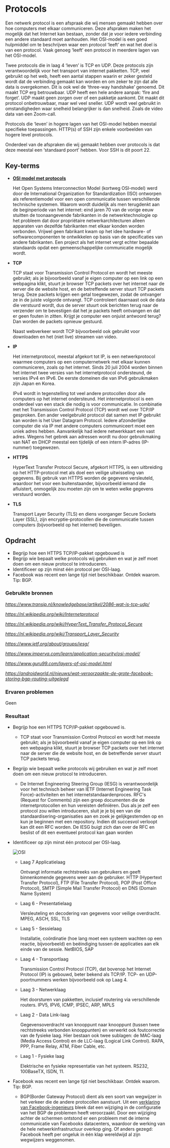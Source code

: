 # **Protocols**

Een netwerk protocol is een afspraak die wij mensen gemaakt hebben over hoe computers met elkaar communiceren. Deze afspraken maken het mogelijk dat het Internet kan bestaan, zonder dat je voor iedere verbinding een andere standaard moet aanhouden.
Het OSI-model is een goed hulpmiddel om te beschrijven waar een protocol ‘leeft’ en wat het doel is van een protocol. Vaak genoeg ‘leeft’ een protocol in meerdere lagen van het OSI-model.

Twee protocols die in laag 4 ‘leven’ is TCP en UDP. Deze protocols zijn verantwoordelijk voor het transport van internet pakketten. 
TCP, veel gebruikt op het web, heeft een aantal stappen waarin er zeker gesteld wordt dat de verbinding gemaakt kan worden en om zeker te zijn dat alle data is overgekomen. Dit is ook wel de ‘three-way handshake’ genoemd. Dit maakt TCP erg betrouwbaar.
UDP heeft een hele andere aanpak: ‘fire and forget’. UDP maakt geen zorgen over of een pakketje aankomt. Dit maakt dit protocol onbetrouwbaar, maar wel veel sneller. UDP wordt veel gebruikt in omstandigheden waar snelheid belangrijker is dan snelheid. Zoals de video data van een Zoom-call.

Protocols die ‘leven’ in hogere lagen van het OSI-model hebben meestal specifieke toepassingen. HTTP(s) of SSH zijn enkele voorbeelden van hogere level protocols.

Onderdeel van de afspraken die wij gemaakt hebben over protocols is dat deze meestal een ‘standaard poort’ hebben. Voor SSH is dit poort 22.

## **Key-terms**

- [**OSI model met protocols**](https://www.strato.nl/server/wat-is-het-osi-model/)

    Het Open Systems Interconnection Model (kortweg OSI-model) werd door de International Organization for Standardization (ISO) ontworpen als referentiemodel voor een open communicatie tussen verschillende technische systemen. Waarom wordt duidelijk als men terugdenkt aan de beginperiode van het internet: eind jaren 70 van de vorige eeuw stuitten de toonaangevende fabrikanten in de netwerktechnologie op het probleem dat door propriëtaire netwerkarchitecturen alleen apparaten van dezelfde fabrikanten met elkaar konden worden verbonden. Vrijwel geen fabrikant kwam op het idee hardware- of softwarecomponenten te ontwikkelen op basis van de specificaties van andere fabrikanten. Een project als het internet vergt echter bepaalde standaards opdat een gemeenschappelijke communicatie mogelijk wordt.

- **TCP**

    TCP staat voor Transmission Control Protocol en wordt het meeste gebruikt; als je bijvoorbeeld vanaf je eigen computer op een link op een webpagina klikt, stuurt je browser TCP packets over het internet naar de server die de website host, en de betreffende server stuurt TCP packets terug. Deze packets krijgen een getal toegewezen, zodat de ontvanger ze in de juiste volgorde ontvangt. TCP controleert daarnaast ook de data die verstuurd wordt, dus de server stuurt ook berichten terug naar de verzender om te bevestigen dat het je packets heeft ontvangen en dat er geen fouten in zitten. Krijgt je computer een onjuist antwoord terug? Dan worden de packets opnieuw gestuurd.

    Naast webverkeer wordt TCP bijvoorbeeld ook gebruikt voor downloaden en het (niet live) streamen van video.

- **IP**

    Het internetprotocol, meestal afgekort tot IP, is een netwerkprotocol waarmee computers op een computernetwerk met elkaar kunnen communiceren, zoals op het internet. Sinds 20 juli 2004 worden binnen het internet twee versies van het internetprotocol ondersteund, de versies IPv4 en IPv6. De eerste domeinen die van IPv6 gebruikmaken zijn Japan en Korea.

    IPv4 wordt in tegenstelling tot veel andere protocollen door alle computers op het internet ondersteund. Het internetprotocol is een onderdeel van een stack die nodig is voor communicatie. In combinatie met het Transmission Control Protocol (TCP) wordt wel over TCP/IP gesproken. Een ander veelgebruikt protocol dat samen met IP gebruikt kan worden is het User Datagram Protocol. Iedere afzonderlijke computer die via IP met andere computers communiceert moet een uniek adres hebben. Aanvankelijk had iedere netwerkkaart een vast adres. Wegens het gebrek aan adressen wordt nu door gebruikmaking van NAT en DHCP meestal een tijdelijk of een intern IP-adres (IP-nummer) toegewezen.

- **HTTPS**

    HyperText Transfer Protocol Secure, afgekort HTTPS, is een uitbreiding op het HTTP-protocol met als doel een veilige uitwisseling van gegevens. Bij gebruik van HTTPS worden de gegevens versleuteld, waardoor het voor een buitenstaander, bijvoorbeeld iemand die afluistert, onmogelijk zou moeten zijn om te weten welke gegevens verstuurd worden.

- **TLS**

    Transport Layer Security (TLS) en diens voorganger Secure Sockets Layer (SSL), zijn encryptie-protocollen die de communicatie tussen computers (bijvoorbeeld op het internet) beveiligen.

## **Opdracht**

- Begrijp hoe een HTTPS TCP/IP-pakket opgebouwd is
- Begrijp wie bepaalt welke protocols wij gebruiken en wat je zelf moet doen om een  nieuw protocol te introduceren.
- Identificeer op zijn minst één protocol per OSI-laag.
- Facebook was recent een lange tijd niet beschikbaar. Ontdek waarom. Tip: BGP.

### **Gebruikte bronnen**

*<https://www.transip.nl/knowledgebase/artikel/2086-wat-is-tcp-udp/>*

*<https://nl.wikipedia.org/wiki/Internetprotocol>*

*<https://nl.wikipedia.org/wiki/HyperText_Transfer_Protocol_Secure>*

*<https://nl.wikipedia.org/wiki/Transport_Layer_Security>*

*<https://www.ietf.org/about/groups/iesg/>*

*<https://www.imperva.com/learn/application-security/osi-model/>*

*<https://www.guru99.com/layers-of-osi-model.html>*

*<https://androidworld.nl/nieuws/wat-veroorzaakte-de-grote-facebook-storing-bgp-routing-uitgelegd>*

### **Ervaren problemen**

Geen

### **Resultaat**

- Begrijp hoe een HTTPS TCP/IP-pakket opgebouwd is.

    - TCP staat voor Transmission Control Protocol en wordt het meeste gebruikt; als je bijvoorbeeld vanaf je eigen computer op een link op een webpagina klikt, stuurt je browser TCP packets over het internet naar de server die de website host, en de betreffende server stuurt TCP packets terug.

- Begrijp wie bepaalt welke protocols wij gebruiken en wat je zelf moet doen om een nieuw protocol te introduceren.
   
    - De Internet Engineering Steering Group (IESG) is verantwoordelijk voor het technisch beheer van IETF (Internet Engineering Task Force)-activiteiten en het internetstandaardenproces. RFC's (Request for Comments) zijn een groep documenten die de internetprotocollen en hun vereisten definiëren.
    Dus als je zelf een protocol zou willen introduceren, sluit je je bij een van die standaardisering-organisaties
    aan en zoek je gelijkgestemden op en kun je beginnen met een repository. Indien dit succesvol verloopt kan dit een RFC worden. De IESG buigt zich dan over de RFC en beslist of dit een eventueel protocol kan gaan worden

- Identificeer op zijn minst één protocol per OSI-laag.

    ![OSI](https://www.imperva.com/learn/wp-content/uploads/sites/13/2020/02/OSI-7-layers.jpg.webp)

    - Laag 7 Applicatielaag
        
        Ontvangt informatie rechtstreeks van gebruikers en geeft binnenkomende gegevens weer aan de gebruiker. HTTP (Hypertext Transfer Protocol), FTP (File Transfer Protocol), POP (Post Office Protocol), SMTP (Simple Mail Transfer Protocol) en DNS (Domain Name System)

    - Laag 6 - Presentatielaag
    
        Versleuteling en decodering van gegevens voor veilige overdracht. MPEG, ASCH, SSL, TLS

    - Laag 5 - Sessielaag

        Installatie, coördinatie (hoe lang moet een systeem wachten op een reactie, bijvoorbeeld) en beëindiging tussen de applicaties aan elk einde van de sessie. NetBIOS, SAP

    - Laag 4 - Transportlaag

        Transmission Control Protocol (TCP), dat bovenop het Internet Protocol (IP) is gebouwd, beter bekend als TCP/IP. TCP- en UDP-poortnummers werken bijvoorbeeld ook op Laag 4.

    - Laag 3 - Netwerklaag

        Het doorsturen van pakketten, inclusief routering via verschillende routers. IPV5, IPV6, ICMP, IPSEC, ARP, MPLS

    - Laag 2 - Data Link-laag

        Gegevensoverdracht van knooppunt naar knooppunt (tussen twee rechtstreeks verbonden knooppunten) en verwerkt ook foutcorrectie van de fysieke laag. Hier bestaan ook twee sublagen: de MAC-laag (Media Access Control) en de LLC-laag (Logical Link Control). RAPA, PPP, Frame Relay, ATM, Fiber Cable, etc.

    - Laag 1 - Fysieke laag

        Elektrische en fysieke representatie van het systeem. RS232, 100BaseTX, ISDN, 11.

- Facebook was recent een lange tijd niet beschikbaar. Ontdek waarom. Tip: BGP.

    - BGP(Border Gateway Protocol) dient als een soort van wegwijzer in het verkeer die de andere protocollen aanstuurt. Uit een [verklaring van Facebook-ingenieurs](https://engineering.fb.com/2021/10/04/networking-traffic/outage/) bleek dat een wijziging in de configuratie van het BGP de problemen heeft veroorzaakt. Door een wijziging achter de schermen ontstond er een probleem met de interne communicatie van Facebooks datacenters, waardoor de werking van de hele netwerkinfrastructuur overkop ging. Of anders gezegd: Facebook heeft per ongeluk in één klap wereldwijd al zijn wegwijzers weggenomen.
